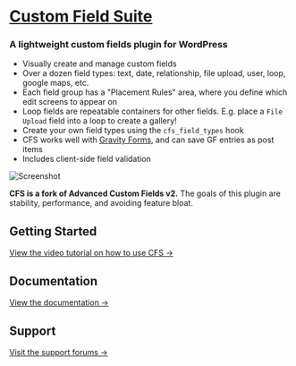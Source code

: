 # [Custom Field Suite](http://uproot.us/)

### A lightweight custom fields plugin for WordPress

* Visually create and manage custom fields
* Over a dozen field types: text, date, relationship, file upload, user, loop, google maps, etc.
* Each field group has a "Placement Rules" area, where you define which edit screens to appear on
* Loop fields are repeatable containers for other fields. E.g. place a `File Upload` field into a loop to create a gallery!
* Create your own field types using the `cfs_field_types` hook
* CFS works well with [Gravity Forms](http://uproot.us/how-to-save-gravity-forms-data-into-custom-field-suite/), and can save GF entries as post items
* Includes client-side field validation

![Screenshot](http://uproot.us/wp-content/uploads/2011/10/intro-field-group.png)

**CFS is a fork of Advanced Custom Fields v2.** The goals of this plugin are stability, performance, and avoiding feature bloat.

## Getting Started
[View the video tutorial on how to use CFS →](http://uproot.us/docs/how-to-use-cfs/)

## Documentation
[View the documentation →](http://uproot.us/projects/cfs/documentation/)

## Support
[Visit the support forums →](http://uproot.us/forums/)
